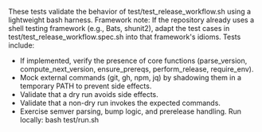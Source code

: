 These tests validate the behavior of test/test_release_workflow.sh using a lightweight bash harness.
Framework note: If the repository already uses a shell testing framework (e.g., Bats, shunit2), adapt the test cases in test/test_release_workflow.spec.sh into that framework's idioms.
Tests include:
- If implemented, verify the presence of core functions (parse_version, compute_next_version, ensure_prereqs, perform_release, require_env).
- Mock external commands (git, gh, npm, jq) by shadowing them in a temporary PATH to prevent side effects.
- Validate that a dry run avoids side effects.
- Validate that a non-dry run invokes the expected commands.
- Exercise semver parsing, bump logic, and prerelease handling.
Run locally:
  bash test/run.sh